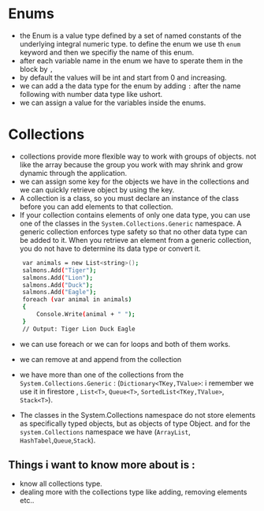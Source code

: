 # Enums

- the Enum is a value type defined by a set of named constants of the underlying integral numeric type. to define the enum we use th `enum` keyword and then we specifiy the name of this enum.
- after each variable name in the enum we have to sperate them in the block by `,`
- by default the values will be int and start from 0 and increasing. 
- we can add a the data type for the enum by adding `:` after the name following with number data type like ushort. 
- we can assign a value for the variables inside the enums.


# Collections 

- collections provide more flexible way to work with groups of objects. not like the array because the group you work with may shrink and grow dynamic through the application. 
- we can assign some key for the objects we have in the collections and we can quickly retrieve object by using the key.
- A collection is a class, so you must declare an instance of the class before you can add elements to that collection.
- If your collection contains elements of only one data type, you can use one of the classes in the `System.Collections.Generic` namespace. A generic collection enforces type safety so that no other data type can be added to it. When you retrieve an element from a generic collection, you do not have to determine its data type or convert it.
```bash 
    var animals = new List<string>();
    salmons.Add("Tiger");
    salmons.Add("Lion");
    salmons.Add("Duck");
    salmons.Add("Eagle");
    foreach (var animal in animals)
    {
        Console.Write(animal + " ");
    } 
    // Output: Tiger Lion Duck Eagle
```

- we can use foreach or we can for loops and both of them works.

- we can remove at and append from the collection

- we have more than one of the collections from the `System.Collections.Generic` : (`Dictionary<TKey,TValue>`: i remember we use it in firestore , `List<T>`, `Queue<T>`, `SortedList<TKey,TValue>`, `Stack<T>`).

- The classes in the System.Collections namespace do not store elements as specifically typed objects, but as objects of type Object.
and for the `system.Collections` namespace we have (`ArrayList`, `HashTabel`,`Queue`,`Stack`).

## Things i want to know more about is : 

- know all collections type.
- dealing more with the collections type
like adding, removing elements etc..
